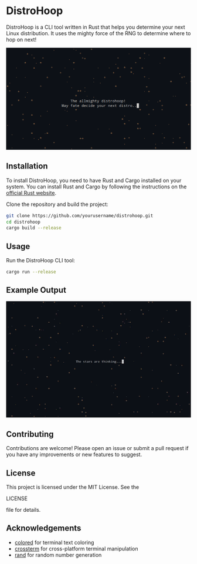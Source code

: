 # DistroHoop

DistroHoop is a CLI tool written in Rust that helps you determine your next Linux distribution. It uses the mighty force of the RNG to determine where to hop on next!

<div align="center">
    <img src="/img/intro.png" alt="Intro Image" width="600">
</div>

## Installation

To install DistroHoop, you need to have Rust and Cargo installed on your system. You can install Rust and Cargo by following the instructions on the [official Rust website](https://www.rust-lang.org/tools/install).

Clone the repository and build the project:

```sh
git clone https://github.com/yourusername/distrohoop.git
cd distrohoop
cargo build --release
```

## Usage

Run the DistroHoop CLI tool:

```sh
cargo run --release
```

## Example Output

<div align="center">
    <img src="/img/example.gif" alt="Intro Image" width="600">
</div>

## Contributing

Contributions are welcome! Please open an issue or submit a pull request if you have any improvements or new features to suggest.

## License

This project is licensed under the MIT License. See the 

LICENSE

 file for details.

## Acknowledgements

- [colored](https://github.com/mackwic/colored) for terminal text coloring
- [crossterm](https://github.com/crossterm-rs/crossterm) for cross-platform terminal manipulation
- [rand](https://github.com/rust-random/rand) for random number generation

